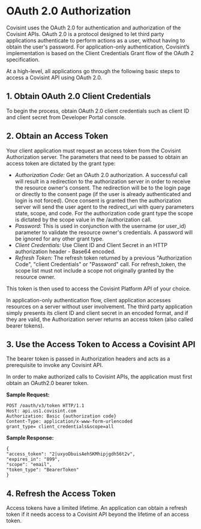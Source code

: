 # OAuth 2.0 Authorization
Covisint uses the OAuth 2.0 for authentication and authorization of the Covisint APIs. OAuth 2.0 is a protocol designed to let third party applications authenticate to perform actions as a user, without having to obtain the user's password. For application-only authentication, Covisint’s implementation is based on the Client Credentials Grant flow of the OAuth 2 specification.

At a high-level, all applications go through the following basic steps to access a Covisint API using OAuth 2.0.

## 1. Obtain OAuth 2.0 Client Credentials
To begin the process, obtain OAuth 2.0 client credentials such as client ID and client secret from Developer Portal console.

## 2. Obtain an Access Token
Your client application must request an access token from the Covisint Authorization server. The parameters that need to be passed to obtain an access token are dictated by the grant type:
* *Authorization Code:* Get an OAuth 2.0 authorization. A successful call will result in a redirection to the authorization server in order to receive the resource owner's consent. The redirection will be to the login page or directly to the consent page (if the user is already authenticated and login is not forced). Once consent is granted then the authorization server will send the user agent to the redirect_uri with query parameters state, scope, and code. For the authorization code grant type the scope is dictated by the scope value in the /authorization call.
* *Password:* This is used in conjunction with the username (or user_id) parameter to validate the resource owner's credentials. A password will be ignored for any other grant type.
* *Client Credentials:* Use Client ID and Client Secret in an HTTP authorization header - Base64 encoded.
* *Refresh Token:* The refresh token returned by a previous "Authorization Code", "client Credentials" or "Password" call. For refresh_token, the scope list must not include a scope not originally granted by the resource owner.

This token is then used to access the Covisint Platform API of your choice.

In application-only authentication flow, client application accesses resources on a server without user involvement. The third party application simply presents its client ID and client secret in an encoded format, and if they are valid, the Authorization server returns an access token (also called bearer tokens).

## 3. Use the Access Token to Access a Covisint API
The bearer token is passed in Authorization headers and acts as a prerequisite to invoke any Covisint API.

In order to make authorized calls to Covisint APIs, the application must first obtain an OAuth2.0 bearer token.

**Sample Request:**
```
POST /oauth/v3/token HTTP/1.1
Host: api.us1.covisint.com
Authorization: Basic {authorization code}
Content-Type: application/x-www-form-urlencoded
grant_type= client_credentials&scope=all
```

**Sample Response:**
```
{
"access_token": "2|uxyoDbuisAehSKMhipjgdh56t2v",
"expires_in": "899",
"scope": "email",
"token_type": "BearerToken"
}
```

## 4. Refresh the Access Token
Access tokens have a limited lifetime. An application can obtain a refresh token if it needs access to a Covisint API beyond the lifetime of an access token.